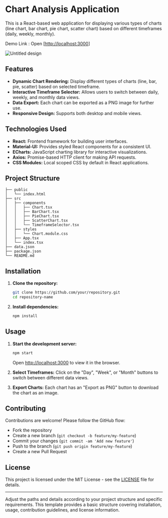 
# Chart Analysis Application

This is a React-based web application for displaying various types of charts (line chart, bar chart, pie chart, scatter chart) based on different timeframes (daily, weekly, monthly).

Demo Link : Open [[http://localhost:3000](https://charts-demo-app.vercel.app/)]

![Untitled design](https://github.com/kaliprasadkunche/ChartsDemoApp/assets/113325469/9b9f0966-80c7-415d-880e-cd9621d54f56)


## Features

- **Dynamic Chart Rendering:** Display different types of charts (line, bar, pie, scatter) based on selected timeframe.
- **Interactive Timeframe Selector:** Allows users to switch between daily, weekly, and monthly data views.
- **Data Export:** Each chart can be exported as a PNG image for further use.
- **Responsive Design:** Supports both desktop and mobile views.

## Technologies Used

- **React:** Frontend framework for building user interfaces.
- **Material-UI:** Provides styled React components for a consistent UI.
- **ECharts:** JavaScript charting library for interactive visualizations.
- **Axios:** Promise-based HTTP client for making API requests.
- **CSS Modules:** Local scoped CSS by default in React applications.

## Project Structure

```
├── public
│   └── index.html
├── src
│   ├── components
│   │   ├── Chart.tsx
│   │   ├── BarChart.tsx
│   │   ├── PieChart.tsx
│   │   ├── ScatterChart.tsx
│   │   └── TimeframeSelector.tsx
│   ├── styles
│   │   └── Chart.module.css
│   ├── App.tsx
│   └── index.tsx
├── data.json
├── package.json
└── README.md
```

## Installation

1. **Clone the repository:**
   ```bash
   git clone https://github.com/your/repository.git
   cd repository-name
   ```

2. **Install dependencies:**
   ```bash
   npm install
   ```

## Usage

1. **Start the development server:**
   ```bash
   npm start
   ```
   Open [http://localhost:3000](http://localhost:3000) to view it in the browser.

2. **Select Timeframes:**
   Click on the "Day", "Week", or "Month" buttons to switch between different data views.

3. **Export Charts:**
   Each chart has an "Export as PNG" button to download the chart as an image.

## Contributing

Contributions are welcome! Please follow the GitHub flow:
- Fork the repository
- Create a new branch (`git checkout -b feature/my-feature`)
- Commit your changes (`git commit -am 'Add new feature'`)
- Push to the branch (`git push origin feature/my-feature`)
- Create a new Pull Request

## License

This project is licensed under the MIT License - see the [LICENSE](LICENSE) file for details.

---

Adjust the paths and details according to your project structure and specific requirements. This template provides a basic structure covering installation, usage, contribution guidelines, and license information.
